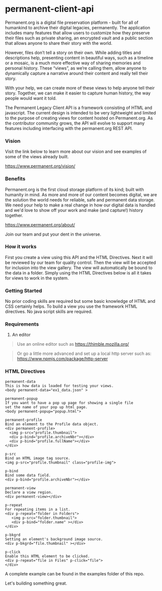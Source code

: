 # permanent-client-api

Permanent.org is a digital file preservation platform - built for all of humankind to archive their digital legacies, permanently. The application includes many features that allow users to customize how they preserve their files such as private sharing, an encrypted vault and a public section that allows anyone to share their story with the world.


However, files don’t tell a story on their own. While adding titles and descriptions help, presenting content in beautiful ways, such as a timeline or a mosaic, is a much more effective way of sharing memories and personal history. These “views”, as we’re calling them, allow anyone to dynamically capture a narrative around their content and really tell their story.

With your help, we can create more of these views to help anyone tell their story. Together, we can make it easier to capture human history, the way people would want it told.

The Permanent Legacy Client API is a framework consisting of HTML and javascript. The current design is intended to be very lightweight and limited to the purpose of creating views for content hosted on Permanent.org. As the contributor community grows, the API will evolve to support many features including interfacing with the permanent.org REST API.

### Vision
Visit the link below to learn more about our vision and see examples of some of the views already built.

https://www.permanent.org/vision/

### Benefits

Permanent.org is the first cloud storage platform of its kind; built with humanity in mind. As more and more of our content becomes digital, we are the solution the world needs for reliable, safe and permanent data storage. We need your help to make a real change in how our digital data is handled and we'd love to show off your work and make (and capture!) history together.

https://www.permanent.org/about/

Join our team and put your dent in the universe.



### How it works

First you create a view using this API and the HTML Directives. Next it will be reviewed by our team for quality control. Then the view will be accepted for inclusion into the view gallery. The view will automatically be bound to the data in a folder. Simply using the HTML Directives below is all it takes for views to work in the system. 


### Getting Started

No prior coding skills are required but some basic knowledge of HTML and CSS certainly helps. To build a view you use the framework HTML directives. No java script skills are required.


### Requirements

1. An editor

> Use an online editor such as https://thimble.mozilla.org/

> Or go a little more advanced and set up a local http server such as: https://www.npmjs.com/package/http-server


### HTML Directives

    permanent-data 
    This is how data is loaded for testing your views.
    <body permanent-data="ex1_data.json" >
    
    permanent-popup
    If you want to have a pop up page for showing a single file
    set the name of your pop up html page.
    <body permanent-popup="popup.html">

    permanent-profile
    Bind an element to the Profile data object.
    <div permanent-profile>
      <img p-src="profile.thumbnail">
      <div p-bind="profile.archiveNbr"></div>
      <div p-bind="profile.fullName"></div>
    </div>

    p-src
    Bind an HTML image tag source. 
    <img p-src="profile.thumbnail" class="profile-img">

    p-bind
    Bind some data field.
    <div p-bind="profile.archiveNbr"></div>
       
    permanent-view
    Declare a view region.
    <div permanent-view></div>
    
    p-repeat
    For repeating items in a list.
    <div p-repeat="folder in Folders">
       <img p-src="folder.thumbnail">
       <div p-bind="folder.name" ></div>
    </div>

    p-bkgrd
    Setting an element's background image source.
    <div p-bkgrd="file.thumbnail" ></div>

    p-click
    Enable this HTML element to be clicked.
    <div p-repeat="file in Files" p-click="file">
    </div>
  
  
  
  
  A complete example can be found in the examples folder of this repo.
  
  Let's building something great.  